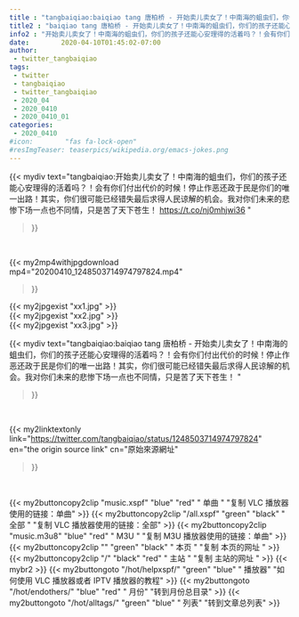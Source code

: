 ```yaml
---
title : "tangbaiqiao:baiqiao tang 唐柏桥 - 开始卖儿卖女了！中南海的蛆虫们，你们的孩子还能心安理得的活着吗？！会有你们付出代价的时候！停止作恶还政于民是你们的唯一出路！其实，你们很可能已经错失最后求得人民谅解的机会。我对你们未来的悲惨下场一点也不同情，只是苦了天下苍生！ "
title2 : "baiqiao tang 唐柏桥 - 开始卖儿卖女了！中南海的蛆虫们，你们的孩子还能心安理得的活着吗？！会有你们付出代价的时候！停止作恶还政于民是你们的唯一出路！其实，你们很可能已经错失最后求得人民谅解的机会。我对你们未来的悲惨下场一点也不同情，只是苦了天下苍生！ "
info2 : "开始卖儿卖女了！中南海的蛆虫们，你们的孩子还能心安理得的活着吗？！会有你们付出代价的时候！停止作恶还政于民是你们的唯一出路！其实，你们很可能已经错失最后求得人民谅解的机会。我对你们未来的悲惨下场一点也不同情，只是苦了天下苍生！ https://t.co/nj0mhjwi36 "
date:        2020-04-10T01:45:02-07:00
author:
 - twitter_tangbaiqiao
tags:
 - twitter
 - tangbaiqiao
 - twitter_tangbaiqiao
 - 2020_04
 - 2020_0410
 - 2020_0410_01
categories:
 - 2020_0410
#icon:        "fas fa-lock-open"
#resImgTeaser: teaserpics/wikipedia.org/emacs-jokes.png
---
```


{{< mydiv text="tangbaiqiao:开始卖儿卖女了！中南海的蛆虫们，你们的孩子还能心安理得的活着吗？！会有你们付出代价的时候！停止作恶还政于民是你们的唯一出路！其实，你们很可能已经错失最后求得人民谅解的机会。我对你们未来的悲惨下场一点也不同情，只是苦了天下苍生！ https://t.co/nj0mhjwi36 "
>}}
<br>


{{< my2mp4withjpgdownload mp4="20200410_1248503714974797824.mp4"
>}}

{{< my2jpgexist "xx1.jpg" >}}<br>
{{< my2jpgexist "xx2.jpg" >}}<br>
{{< my2jpgexist "xx3.jpg" >}}<br>



{{< mydiv text="tangbaiqiao:baiqiao tang 唐柏桥 - 开始卖儿卖女了！中南海的蛆虫们，你们的孩子还能心安理得的活着吗？！会有你们付出代价的时候！停止作恶还政于民是你们的唯一出路！其实，你们很可能已经错失最后求得人民谅解的机会。我对你们未来的悲惨下场一点也不同情，只是苦了天下苍生！ "
>}}
<br>

{{< my2linktextonly link="https://twitter.com/tangbaiqiao/status/1248503714974797824"
en="the origin source link" cn="原始來源網址"
>}}


<br>

{{< my2buttoncopy2clip "music.xspf"        "blue"   "red"    " 单曲 "  "复制 VLC 播放器使用的链接：单曲" >}} {{< my2buttoncopy2clip "/all.xspf"         "green"  "black"  " 全部 "  "复制 VLC 播放器使用的链接：全部" >}} {{< my2buttoncopy2clip "music.m3u8"        "blue"   "red"    " M3U  "    "复制 M3U 播放器使用的链接：单曲" >}} {{< my2buttoncopy2clip ""                  "green"  "black"  " 本页 "    "复制 本页的网址 " >}} {{< my2buttoncopy2clip "/"                 "black"  "red"    " 主站 "    "复制 主站的网址 " >}} {{< mybr2 >}} {{< my2buttongoto      "/hot/helpxspf/"    "green"  "blue"   " 播放器" "如何使用 VLC 播放器或者 IPTV 播放器的教程" >}} {{< my2buttongoto      "/hot/endothers/"   "blue"   "red"    " 月份"   "转到月份总目录" >}} {{< my2buttongoto      "/hot/alltags/"     "green"  "blue"   " 列表"   "转到文章总列表" >}} 
